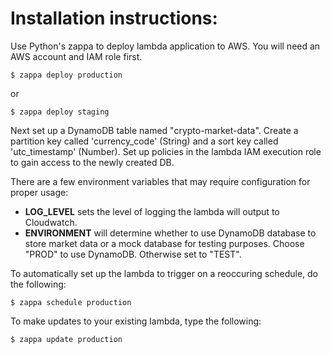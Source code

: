 Installation instructions:
==========================

Use Python's zappa to deploy lambda application to AWS. You will need an AWS account and IAM role first.

    $ zappa deploy production

or

    $ zappa deploy staging

Next set up a DynamoDB table named "crypto-market-data".
Create a partition key called 'currency_code' (String) and a sort key called 'utc_timestamp' (Number).
Set up policies in the lambda IAM execution role to gain access to the newly created DB.

There are a few environment variables that may require configuration for proper usage:

* **LOG_LEVEL** sets the level of logging the lambda will output to Cloudwatch.
* **ENVIRONMENT** will determine whether to use DynamoDB database to store market data or a mock database for testing purposes. Choose "PROD" to use DynamoDB. Otherwise set to "TEST".

To automatically set up the lambda to trigger on a reoccuring schedule, do the following:

    $ zappa schedule production

To make updates to your existing lambda, type the following:

    $ zappa update production
